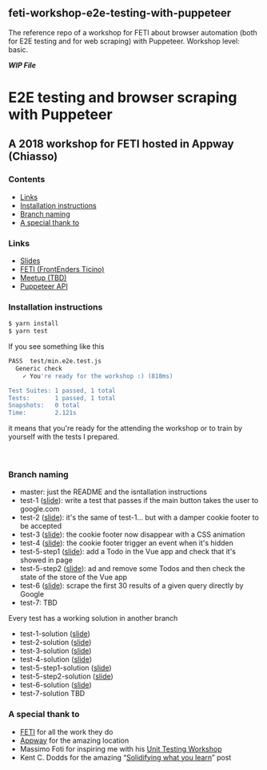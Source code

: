 ## feti-workshop-e2e-testing-with-puppeteer
The reference repo of a workshop for FETI about browser automation (both for E2E testing and for web scraping) with Puppeteer. Workshop level: basic.

**_WIP File_**

# E2E testing and browser scraping with Puppeteer
## A 2018 workshop for FETI hosted in Appway (Chiasso)

### Contents

- [Links](#links)
- [Installation instructions](#installation-instructions)
- [Branch naming](#branch-naming)
- [A special thank to](#a-special-thank-to)

### Links

- [Slides](https://slides.com/noriste/e2e-testing-workshop-feti)
- [FETI (FrontEnders Ticino)](http://www.frontenders.ch/)
- [Meetup (TBD)](http://www.frontenders.ch/eventi-passati.html)
- [Puppeteer API](https://github.com/GoogleChrome/puppeteer/blob/master/docs/api.md)

### Installation instructions

```bash
$ yarn install
$ yarn test
```

If you see something like this
```bash
PASS  test/min.e2e.test.js
  Generic check
    ✓ You're ready for the workshop :) (818ms)

Test Suites: 1 passed, 1 total
Tests:       1 passed, 1 total
Snapshots:   0 total
Time:        2.121s
```
it means that you're ready for the attending the workshop or to train by yourself with the tests I prepared.
<br />
<br />
<br />

### Branch naming

- master: just the README and the isntallation instructions
- test-1 ([slide](https://slides.com/noriste/e2e-testing-workshop-feti#/5)): write a test that passes if the main button takes the user to google.com
- test-2 ([slide](https://slides.com/noriste/e2e-testing-workshop-feti#/8)): it's the same of test-1... but with a damper cookie footer to be accepted
- test-3 ([slide](https://slides.com/noriste/e2e-testing-workshop-feti#/9)): the cookie footer now disappear with a CSS animation
- test-4 ([slide](https://slides.com/noriste/e2e-testing-workshop-feti#/12)): the cookie footer trigger an event when it's hidden
- test-5-step1 ([slide](https://slides.com/noriste/e2e-testing-workshop-feti#/15)): add a Todo in the Vue app and check that it's showed in page
- test-5-step2 ([slide](https://slides.com/noriste/e2e-testing-workshop-feti#/16)): ad and remove some Todos and then check the state of the store of the Vue app
- test-6 ([slide](https://slides.com/noriste/e2e-testing-workshop-feti#/21)): scrape the first 30 results of a given query directly by Google
- test-7: TBD

Every test has a working solution in another branch
- test-1-solution ([slide](https://slides.com/noriste/e2e-testing-workshop-feti#/5/1))
- test-2-solution ([slide](https://slides.com/noriste/e2e-testing-workshop-feti#/8/1))
- test-3-solution ([slide](https://slides.com/noriste/e2e-testing-workshop-feti#/9/1))
- test-4-solution ([slide](https://slides.com/noriste/e2e-testing-workshop-feti#/12/1))
- test-5-step1-solution ([slide](https://slides.com/noriste/e2e-testing-workshop-feti#/15/1))
- test-5-step2-solution ([slide](https://slides.com/noriste/e2e-testing-workshop-feti#/16/1))
- test-6-solution ([slide](https://slides.com/noriste/e2e-testing-workshop-feti#/21/1))
- test-7-solution TBD

### A special thank to

- [FETI](http://www.frontenders.ch/) for all the work they do
- [Appway](https://www.appway.com) for the amazing location
- Massimo Foti for inspiring me with his [Unit Testing Workshop](https://www.meetup.com/it-IT/FrontEnders-Ticino/events/245384423/)
- Kent C. Dodds for the amazing “[Solidifying what you learn](https://blog.kentcdodds.com/solidifying-what-you-learn-6650258c84be)” post
